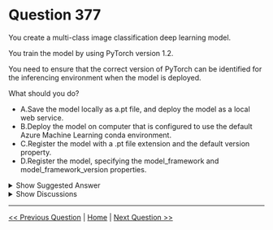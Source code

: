 # Question 377

You create a multi-class image classification deep learning model.

You train the model by using PyTorch version 1.2.

You need to ensure that the correct version of PyTorch can be identified for the inferencing environment when the model is deployed.

What should you do?

- A.Save the model locally as a.pt file, and deploy the model as a local web service.
- B.Deploy the model on computer that is configured to use the default Azure Machine Learning conda environment.
- C.Register the model with a .pt file extension and the default version property.
- D.Register the model, specifying the model_framework and model_framework_version properties.

<details>
  <summary>Show Suggested Answer</summary>

<strong>D</strong><br>

</details>

<details>
  <summary>Show Discussions</summary>

<blockquote><p><strong>rishi_ram</strong> <code>(Tue 07 Dec 2021 13:38)</code> - <em>Upvotes: 10</em></p><p>Question was there in June 2021 Exam</p></blockquote>
<blockquote><p><strong>shuvovertigo</strong> <code>(Sat 18 Dec 2021 23:19)</code> - <em>Upvotes: 8</em></p><p>You can view these two properties in the Model.register() section here, which takes model framework and framework version
https://docs.microsoft.com/en-us/python/api/azureml-core/azureml.core.model.model?view=azure-ml-py#register-workspace--model-path--model-name--tags-none--properties-none--description-none--datasets-none--model-framework-none--model-framework-version-none--child-paths-none--sample-input-dataset-none--sample-output-dataset-none--resource-configuration-none-</p></blockquote>
<blockquote><p><strong>treadst0ne</strong> <code>(Mon 20 Dec 2021 19:41)</code> - <em>Upvotes: 1</em></p><p>I agree.</p></blockquote>
<blockquote><p><strong>evangelist</strong> <code>(Sun 08 Dec 2024 11:03)</code> - <em>Upvotes: 1</em></p><p>D is correct:
pecifying the model_framework and model_framework_version properties when registering the model, you provide metadata that informs Azure Machine Learning about the specific framework and version used to train the model.</p></blockquote>
<blockquote><p><strong>dija123</strong> <code>(Sun 19 Jun 2022 11:42)</code> - <em>Upvotes: 3</em></p><p>I agree with D</p></blockquote>
<blockquote><p><strong>Tehseen</strong> <code>(Thu 23 Dec 2021 12:52)</code> - <em>Upvotes: 2</em></p><p>The answer is correct.

Check API for model registering.
https://docs.microsoft.com/en-us/python/api/azureml-core/azureml.core.run.run?view=azure-ml-py#register-model-model-name--model-path-none--tags-none--properties-none--model-framework-none--model-framework-version-none--description-none--datasets-none--sample-input-dataset-none--sample-output-dataset-none--resource-configuration-none----kwargs-</p></blockquote>

<blockquote><p><strong>ACSC</strong> <code>(Tue 02 Nov 2021 11:14)</code> - <em>Upvotes: 4</em></p><p>Answer is C. https://docs.microsoft.com/en-us/python/api/azureml-train-core/azureml.train.dnn.pytorch?view=azure-ml-py#default-version----1-4-</p></blockquote>
<blockquote><p><strong>Haisheng_Zhang</strong> <code>(Wed 13 Oct 2021 05:36)</code> - <em>Upvotes: 1</em></p><p>https://docs.microsoft.com/en-us/python/api/azureml-train-core/azureml.train.dnn.pytorch?view=azure-ml-py</p></blockquote>
<blockquote><p><strong>dev2dev</strong> <code>(Fri 17 Sep 2021 03:33)</code> - <em>Upvotes: 1</em></p><p>model_framework is Model&#x27;s property
https://docs.microsoft.com/en-us/python/api/azureml-core/azureml.core.model.model?view=azure-ml-py</p></blockquote>
<blockquote><p><strong>dev2dev</strong> <code>(Fri 17 Sep 2021 03:26)</code> - <em>Upvotes: 1</em></p><p>https://docs.microsoft.com/en-us/python/api/azureml-core/azureml.core.webservice(class)?view=azure-ml-py#run-input-</p></blockquote>

</details>

---

[<< Previous Question](question_376.md) | [Home](../index.md) | [Next Question >>](question_378.md)
